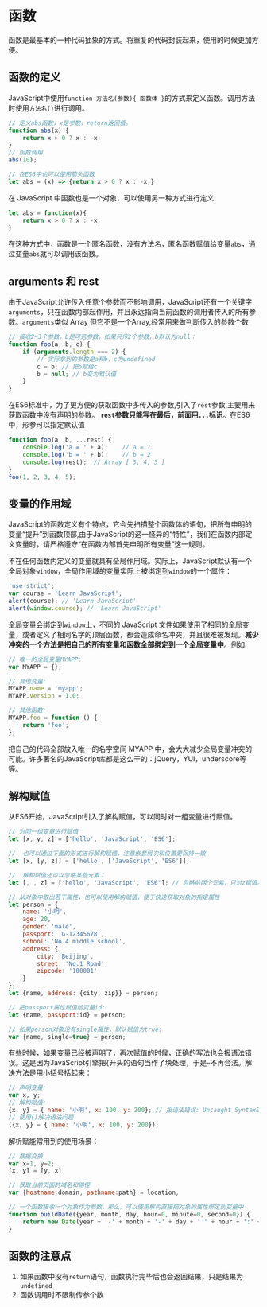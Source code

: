 # 函数
函数是最基本的一种代码抽象的方式。将重复的代码封装起来，使用的时候更加方便。

## 函数的定义
JavaScript中使用`function 方法名(参数){ 函数体 }`的方式来定义函数。调用方法时使用`方法名()`进行调用。
```javascript
// 定义abs函数，x是参数，return返回值。
function abs(x) {
    return x > 0 ? x : -x;
}
// 函数调用
abs(10);

// 在ES6中也可以使用箭头函数
let abs = (x) => {return x > 0 ? x : -x;}
```
在 JavaScript 中函数也是一个对象，可以使用另一种方式进行定义:
```javascript
let abs = function(x){
    return x > 0 ? x : -x;
}
```
在这种方式中，函数是一个匿名函数，没有方法名，匿名函数赋值给变量`abs`，通过变量`abs`就可以调用该函数。

## arguments 和 rest
由于JavaScript允许传入任意个参数而不影响调用，JavaScript还有一个关键字`arguments`，只在函数内部起作用，并且永远指向当前函数的调用者传入的所有参数。`arguments`类似 Array 但它不是一个Array,经常用来做判断传入的参数个数
```javascript
// 接收2~3个参数，b是可选参数，如果只传2个参数，b默认为null：
function foo(a, b, c) {
    if (arguments.length === 2) {
        // 实际拿到的参数是a和b，c为undefined
        c = b; // 把b赋给c
        b = null; // b变为默认值
    }
}
```
在ES6标准中，为了更方便的获取函数中多传入的参数,引入了`rest`参数,主要用来获取函数中没有声明的参数。 **`rest`参数只能写在最后，前面用`...`标识**。在ES6中，形参可以指定默认值
```javascript
function foo(a, b, ...rest) {
    console.log('a = ' + a);    // a = 1
    console.log('b = ' + b);    // b = 2
    console.log(rest);  // Array [ 3, 4, 5 ]
}
foo(1, 2, 3, 4, 5);
```

## 变量的作用域
JavaScript的函数定义有个特点，它会先扫描整个函数体的语句，把所有申明的变量“提升”到函数顶部,由于JavaScript的这一怪异的“特性”，我们在函数内部定义变量时，请严格遵守“在函数内部首先申明所有变量”这一规则。

不在任何函数内定义的变量就具有全局作用域。实际上，JavaScript默认有一个全局对象`window`，全局作用域的变量实际上被绑定到`window`的一个属性：
```javascript
'use strict';
var course = 'Learn JavaScript';
alert(course); // 'Learn JavaScript'
alert(window.course); // 'Learn JavaScript'
```
全局变量会绑定到`window`上，不同的 JavaScript 文件如果使用了相同的全局变量，或者定义了相同名字的顶层函数，都会造成命名冲突，并且很难被发现。**减少冲突的一个方法是把自己的所有变量和函数全部绑定到一个全局变量中**。例如:
```javascript
// 唯一的全局变量MYAPP:
var MYAPP = {};

// 其他变量:
MYAPP.name = 'myapp';
MYAPP.version = 1.0;

// 其他函数:
MYAPP.foo = function () {
    return 'foo';
};
```
把自己的代码全部放入唯一的名字空间 MYAPP 中，会大大减少全局变量冲突的可能。许多著名的JavaScript库都是这么干的：jQuery，YUI，underscore等等。

## 解构赋值
从ES6开始，JavaScript引入了解构赋值，可以同时对一组变量进行赋值。
```javascript
// 对同一组变量进行赋值
let [x, y, z] = ['hello', 'JavaScript', 'ES6'];

//  也可以通过下面的形式进行解构赋值，注意嵌套层次和位置要保持一致
let [x, [y, z]] = ['hello', ['JavaScript', 'ES6']];

//  解构赋值还可以忽略某些元素：
let [, , z] = ['hello', 'JavaScript', 'ES6']; // 忽略前两个元素，只对z赋值第三个元素

// 从对象中取出若干属性，也可以使用解构赋值，便于快速获取对象的指定属性
let person = {
    name: '小明',
    age: 20,
    gender: 'male',
    passport: 'G-12345678',
    school: 'No.4 middle school',
    address: {
        city: 'Beijing',
        street: 'No.1 Road',
        zipcode: '100001'
    }
};
let {name, address: {city, zip}} = person;

// 把passport属性赋值给变量id:
let {name, passport:id} = person;

// 如果person对象没有single属性，默认赋值为true:
var {name, single=true} = person;
```
有些时候，如果变量已经被声明了，再次赋值的时候，正确的写法也会报语法错误。这是因为JavaScript引擎把`{`开头的语句当作了块处理，于是`=`不再合法。解决方法是用小括号括起来：
```javascript
// 声明变量:
var x, y;
// 解构赋值:
{x, y} = { name: '小明', x: 100, y: 200}; // 报语法错误: Uncaught SyntaxError: Unexpected token =
// 使用()解决语法问题
({x, y} = { name: '小明', x: 100, y: 200});
```
解析赋能常用到的使用场景：
```javascript
// 数据交换
var x=1, y=2;
[x, y] = [y, x]

// 获取当前页面的域名和路径
var {hostname:domain, pathname:path} = location;

// 一个函数接收一个对象作为参数，那么，可以使用解构直接把对象的属性绑定到变量中
function buildDate({year, month, day, hour=0, minute=0, second=0}) {
    return new Date(year + '-' + month + '-' + day + ' ' + hour + ':' + minute + ':' + second);
}
```

## 函数的注意点
1. 如果函数中没有`return`语句，函数执行完毕后也会返回结果，只是结果为`undefined`
2. 函数调用时不限制传参个数